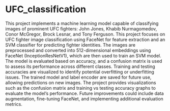 # UFC_classification
This project implements a machine learning model capable of  classifying images of prominent UFC fighters: John Jones, Khabib Nurmagomedov, Conor McGregor, Brock Lesnar, and Tony Ferguson. 
This project focuses on UFC fighter image classification using FaceNet for feature extraction and an SVM classifier for predicting fighter identities. The images are preprocessed and converted into 512-dimensional embeddings using FaceNet (InceptionResNetV1), which are then used to train an SVM model. The model is evaluated based on accuracy, and a confusion matrix is used to assess its performance across different classes. Training and testing accuracies are visualized to identify potential overfitting or underfitting issues. The trained model and label encoder are saved for future use, allowing predictions on new images. The project provides visualizations such as the confusion matrix and training vs testing accuracy graphs to evaluate the model’s performance. Future improvements could include data augmentation, fine-tuning FaceNet, and implementing additional evaluation metrics.







